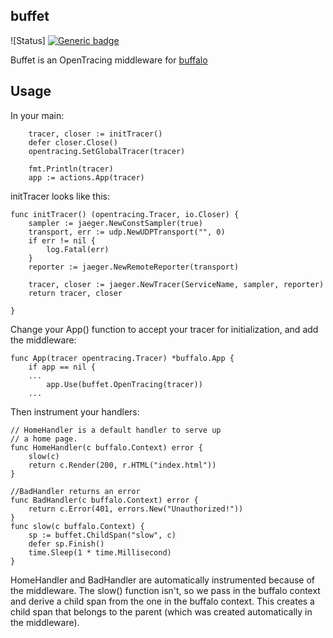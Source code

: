## buffet
![Status]
[![Generic badge](https://ci.ketelsen.house/api/badges/bketelsen/buffet/status.svg)](https://ci.ketelsen.house/api/badges/bketelsen/buffet)


Buffet is an OpenTracing middleware for [buffalo](gobuffalo.io)

## Usage

In your main:

```
	tracer, closer := initTracer()
	defer closer.Close()
	opentracing.SetGlobalTracer(tracer)

	fmt.Println(tracer)
	app := actions.App(tracer)
```

initTracer looks like this:
```
func initTracer() (opentracing.Tracer, io.Closer) {
	sampler := jaeger.NewConstSampler(true)
	transport, err := udp.NewUDPTransport("", 0)
	if err != nil {
		log.Fatal(err)
	}
	reporter := jaeger.NewRemoteReporter(transport)

	tracer, closer := jaeger.NewTracer(ServiceName, sampler, reporter)
	return tracer, closer

}
```

Change your App() function to accept your tracer for initialization, and add
the middleware:

```
func App(tracer opentracing.Tracer) *buffalo.App {
	if app == nil {
    ...
		app.Use(buffet.OpenTracing(tracer))
    ...
```

Then instrument your handlers:

```
// HomeHandler is a default handler to serve up
// a home page.
func HomeHandler(c buffalo.Context) error {
	slow(c)
	return c.Render(200, r.HTML("index.html"))
}

//BadHandler returns an error
func BadHandler(c buffalo.Context) error {
	return c.Error(401, errors.New("Unauthorized!"))
}
func slow(c buffalo.Context) {
	sp := buffet.ChildSpan("slow", c)
	defer sp.Finish()
	time.Sleep(1 * time.Millisecond)
}
```

HomeHandler and BadHandler are automatically instrumented because 
of the middleware.  The slow() function isn't, so we pass in the buffalo 
context and derive a child span from the one in the buffalo context.  This
creates a child span that belongs to the parent (which was created automatically in 
the middleware).


